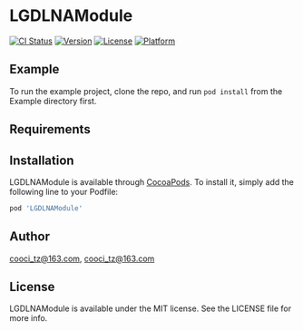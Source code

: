 # LGDLNAModule

[![CI Status](https://img.shields.io/travis/cooci_tz@163.com/LGDLNAModule.svg?style=flat)](https://travis-ci.org/cooci_tz@163.com/LGDLNAModule)
[![Version](https://img.shields.io/cocoapods/v/LGDLNAModule.svg?style=flat)](https://cocoapods.org/pods/LGDLNAModule)
[![License](https://img.shields.io/cocoapods/l/LGDLNAModule.svg?style=flat)](https://cocoapods.org/pods/LGDLNAModule)
[![Platform](https://img.shields.io/cocoapods/p/LGDLNAModule.svg?style=flat)](https://cocoapods.org/pods/LGDLNAModule)

## Example

To run the example project, clone the repo, and run `pod install` from the Example directory first.

## Requirements

## Installation

LGDLNAModule is available through [CocoaPods](https://cocoapods.org). To install
it, simply add the following line to your Podfile:

```ruby
pod 'LGDLNAModule'
```

## Author

cooci_tz@163.com, cooci_tz@163.com

## License

LGDLNAModule is available under the MIT license. See the LICENSE file for more info.
